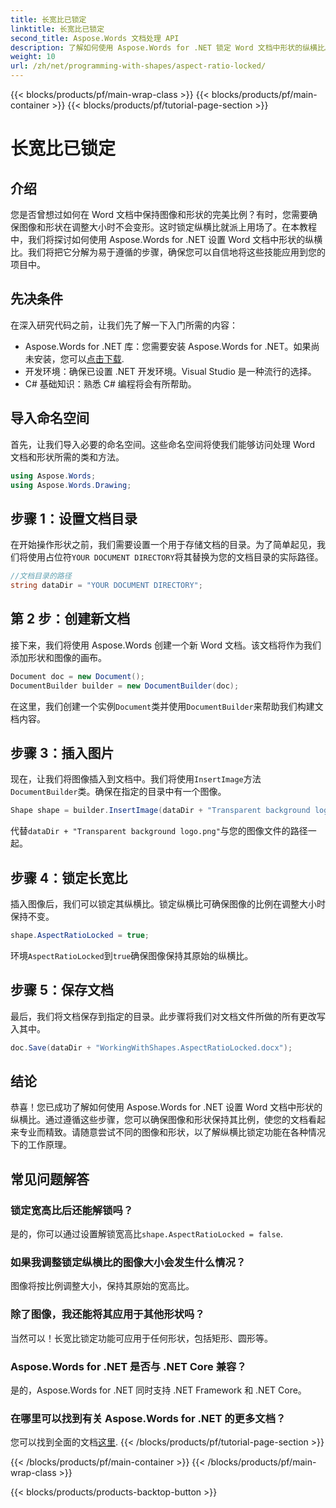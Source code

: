 ```yaml
---
title: 长宽比已锁定
linktitle: 长宽比已锁定
second_title: Aspose.Words 文档处理 API
description: 了解如何使用 Aspose.Words for .NET 锁定 Word 文档中形状的纵横比。按照此分步指南保持图像和形状的比例。
weight: 10
url: /zh/net/programming-with-shapes/aspect-ratio-locked/
---
```


{{< blocks/products/pf/main-wrap-class >}}
{{< blocks/products/pf/main-container >}}
{{< blocks/products/pf/tutorial-page-section >}}

# 长宽比已锁定

## 介绍

您是否曾想过如何在 Word 文档中保持图像和形状的完美比例？有时，您需要确保图像和形状在调整大小时不会变形。这时锁定纵横比就派上用场了。在本教程中，我们将探讨如何使用 Aspose.Words for .NET 设置 Word 文档中形状的纵横比。我们将把它分解为易于遵循的步骤，确保您可以自信地将这些技能应用到您的项目中。

## 先决条件

在深入研究代码之前，让我们先了解一下入门所需的内容：

- Aspose.Words for .NET 库：您需要安装 Aspose.Words for .NET。如果尚未安装，您可以[点击下载](https://releases.aspose.com/words/net/).
- 开发环境：确保已设置 .NET 开发环境。Visual Studio 是一种流行的选择。
- C# 基础知识：熟悉 C# 编程将会有所帮助。

## 导入命名空间

首先，让我们导入必要的命名空间。这些命名空间将使我们能够访问处理 Word 文档和形状所需的类和方法。

```csharp
using Aspose.Words;
using Aspose.Words.Drawing;
```

## 步骤 1：设置文档目录

在开始操作形状之前，我们需要设置一个用于存储文档的目录。为了简单起见，我们将使用占位符`YOUR DOCUMENT DIRECTORY`将其替换为您的文档目录的实际路径。

```csharp
//文档目录的路径
string dataDir = "YOUR DOCUMENT DIRECTORY";
```

## 第 2 步：创建新文档

接下来，我们将使用 Aspose.Words 创建一个新 Word 文档。该文档将作为我们添加形状和图像的画布。

```csharp
Document doc = new Document();
DocumentBuilder builder = new DocumentBuilder(doc);
```

在这里，我们创建一个实例`Document`类并使用`DocumentBuilder`来帮助我们构建文档内容。

## 步骤 3：插入图片

现在，让我们将图像插入到文档中。我们将使用`InsertImage`方法`DocumentBuilder`类。确保在指定的目录中有一个图像。

```csharp
Shape shape = builder.InsertImage(dataDir + "Transparent background logo.png");
```

代替`dataDir + "Transparent background logo.png"`与您的图像文件的路径一起。

## 步骤 4：锁定长宽比

插入图像后，我们可以锁定其纵横比。锁定纵横比可确保图像的比例在调整大小时保持不变。

```csharp
shape.AspectRatioLocked = true;
```

环境`AspectRatioLocked`到`true`确保图像保持其原始的纵横比。

## 步骤 5：保存文档

最后，我们将文档保存到指定的目录。此步骤将我们对文档文件所做的所有更改写入其中。

```csharp
doc.Save(dataDir + "WorkingWithShapes.AspectRatioLocked.docx");
```

## 结论

恭喜！您已成功了解如何使用 Aspose.Words for .NET 设置 Word 文档中形状的纵横比。通过遵循这些步骤，您可以确保图像和形状保持其比例，使您的文档看起来专业而精致。请随意尝试不同的图像和形状，以了解纵横比锁定功能在各种情况下的工作原理。

## 常见问题解答

### 锁定宽高比后还能解锁吗？
是的，你可以通过设置解锁宽高比`shape.AspectRatioLocked = false`.

### 如果我调整锁定纵横比的图像大小会发生什么情况？
图像将按比例调整大小，保持其原始的宽高比。

### 除了图像，我还能将其应用于其他形状吗？
当然可以！长宽比锁定功能可应用于任何形状，包括矩形、圆形等。

### Aspose.Words for .NET 是否与 .NET Core 兼容？
是的，Aspose.Words for .NET 同时支持 .NET Framework 和 .NET Core。

### 在哪里可以找到有关 Aspose.Words for .NET 的更多文档？
您可以找到全面的文档[这里](https://reference.aspose.com/words/net/).
{{< /blocks/products/pf/tutorial-page-section >}}

{{< /blocks/products/pf/main-container >}}
{{< /blocks/products/pf/main-wrap-class >}}

{{< blocks/products/products-backtop-button >}}
